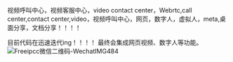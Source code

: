 视频呼叫中心，视频客服中心，video contact center，Webrtc,call center,contact center,video，视频呼叫中心，网页，数字人，虚拟人，meta,桌面分享，文档分享！！！！

目前代码在迅速迭代ing！！！！
最终会集成网页视频、数字人等功能。
![Freeipcc微信二维码-WechatIMG484](https://github.com/user-attachments/assets/74afadc8-9fc9-468c-9f58-c1cb95f15f7b)
